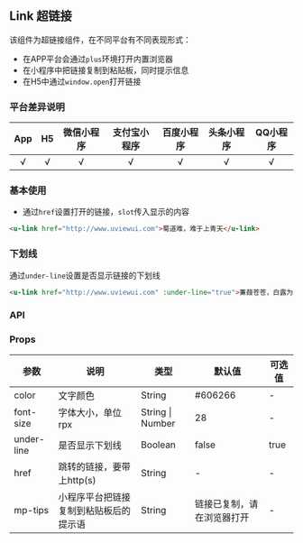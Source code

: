 ## Link 超链接

该组件为超链接组件，在不同平台有不同表现形式：
- 在APP平台会通过`plus`环境打开内置浏览器
- 在小程序中把链接复制到粘贴板，同时提示信息
- 在H5中通过`window.open`打开链接

### 平台差异说明

|App|H5|微信小程序|支付宝小程序|百度小程序|头条小程序|QQ小程序|
|:-:|:-:|:-:|:-:|:-:|:-:|:-:|
|√|√|√|√|√|√|√|

### 基本使用

- 通过`href`设置打开的链接，`slot`传入显示的内容

```html
<u-link href="http://www.uviewui.com">蜀道难，难于上青天</u-link>
```

### 下划线

通过`under-line`设置是否显示链接的下划线

```html
<u-link href="http://www.uviewui.com" :under-line="true">蒹葭苍苍，白露为霜</u-link>
```

### API

### Props

| 参数          | 说明            | 类型            | 默认值             |  可选值   |
|-------------  |---------------- |---------------|------------------ |-------- |
| color | 文字颜色 | String | #606266 | - |
| font-size | 字体大小，单位rpx | String \| Number  | 28 | - |
| under-line | 是否显示下划线 | Boolean  | false | true |
| href | 跳转的链接，要带上http(s) | String  | - | - |
| mp-tips | 小程序平台把链接复制到粘贴板后的提示语 | String  | 链接已复制，请在浏览器打开 | - |
